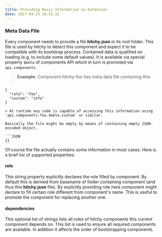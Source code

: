 ```yaml
---
title: Providing Basic Information on Extension
date: 2017-04-23 16:51:22
---
```


### Meta Data File

Every component needs to provide a file **hitchy.json** in its root folder. This file is used by hitchy to detect this component and expect it to be compatible with its bootstrap process. Contained data is qualified on loading (e.g. to include some default values). It is available via special property `$meta` of components API which in turn is promoted via `api.components`.

> **Example:** Component hitchy-foo has meta data file containing this:
> ```JSON
    { 
      "role": "foo", 
      "custom": "info" 
    }
```
> At runtime any code is capable of accessing this information using `api.components.foo.$meta.custom` or similar.

Basically the file might be empty by means of containing empty JSON-encoded object.
 
```JSON
{}
```

Of course the file actually contains some information in most cases. Here is a brief list of supported properties:

#### role

This string property explicitly declares the role filled by component. By default this is derived from basename of folder containing component (and thus this **hitchy.json** file). By explicitly providing role here component might declare to fill certain role different from component's name. This is useful to promote the component for replacing another one.


#### dependencies

This optional list of strings lists all roles of hitchy components this current component depends on. This list is used to ensure all required components are available. In addition it affects the order of bootstrapping components.
